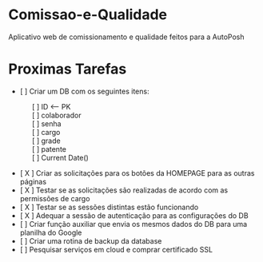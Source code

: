 
# Comissao-e-Qualidade
Aplicativo web de comissionamento e qualidade feitos para a AutoPosh

# Proximas Tarefas
<ul>
    <li>[ ] Criar um DB com os seguintes itens:</li>
    <ul>
        <li style="list-style: none">[ ] ID <-- PK</li>
        <li style="list-style: none">[ ] colaborador</li> 
        <li style="list-style: none">[ ] senha </li>
        <li style="list-style: none">[ ] cargo</li>
        <li style="list-style: none">[ ] grade</li>
        <li style="list-style: none">[ ] patente</li>
        <li style="list-style: none">[ ] Current Date()</li>
    </ul>
</ul>
<ul>
    <li>[ X ] Criar as solicitações para os botões da HOMEPAGE para as outras páginas</li>
    <li>[ X ] Testar se as solicitações são realizadas de acordo com as permissões de cargo</li>
    <li>[ X ] Testar se as sessões distintas estão funcionando</li>
    <li>[ X ] Adequar a sessão de autenticação para as configurações do DB</li>
    <li>[ ] Criar função auxiliar que envia os mesmos dados do DB para uma planilha do Google</li>
    <li>[ ] Criar uma rotina de backup da database</li>
    <li>[ ] Pesquisar serviços em cloud e comprar certificado SSL</li>
</ul>
